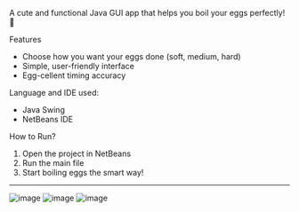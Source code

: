 A cute and functional Java GUI app that helps you boil your eggs perfectly! 🥚

 Features
- Choose how you want your eggs done (soft, medium, hard)
- Simple, user-friendly interface
- Egg-cellent timing accuracy

Language and IDE used:
- Java Swing 
- NetBeans IDE

How to Run?
1. Open the project in NetBeans
2. Run the main file
3. Start boiling eggs the smart way!

---

![image](https://github.com/user-attachments/assets/a2ff7db6-54b9-4407-9029-d9f21a59ff29)
![image](https://github.com/user-attachments/assets/29c93bb1-5cbc-447c-ad29-ff4d09a91e6a)
![image](https://github.com/user-attachments/assets/b0e39fc1-ede2-4842-b286-d5b644b1f7f5)

